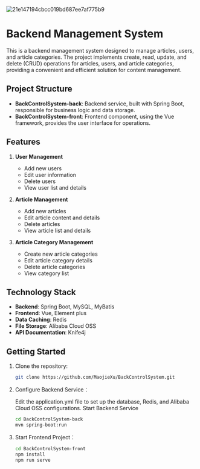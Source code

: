 ![21e147194cbcc019bd687ee7af775b9](https://github.com/user-attachments/assets/4eef0183-ec30-41e6-b3be-c66da24c0c28)
# Backend Management System

This is a backend management system designed to manage articles, users, and article categories. The project implements create, read, update, and delete (CRUD) operations for articles, users, and article categories, providing a convenient and efficient solution for content management.

## Project Structure

- **BackControlSystem-back**: Backend service, built with Spring Boot, responsible for business logic and data storage.
- **BackControlSystem-front**: Frontend component, using the Vue framework, provides the user interface for operations.

## Features

1. **User Management**
   - Add new users
   - Edit user information
   - Delete users
   - View user list and details

2. **Article Management**
   - Add new articles
   - Edit article content and details
   - Delete articles
   - View article list and details

3. **Article Category Management**
   - Create new article categories
   - Edit article category details
   - Delete article categories
   - View category list

## Technology Stack

- **Backend**: Spring Boot, MySQL, MyBatis
- **Frontend**: Vue, Element plus
- **Data Caching**: Redis
- **File Storage**: Alibaba Cloud OSS
- **API Documentation**: Knife4j

## Getting Started

1. Clone the repository:

   ```bash
   git clone https://github.com/MaojieXu/BackControlSystem.git
   
2. Configure Backend Service：

   Edit the application.yml file to set up the database, Redis, and Alibaba Cloud OSS configurations.
   Start Backend Service
    ``` bash
   cd BackControlSystem-back
   mvn spring-boot:run

3. Start Frontend Project：

    ``` bash
   cd BackControlSystem-front
   npm install
   npm run serve
   

